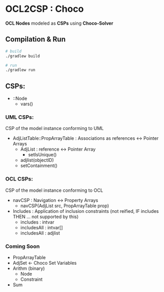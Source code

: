 # OCL2CSP : Choco
**OCL Nodes** modeled as **CSPs** using **Choco-Solver**

## Compilation & Run
```bash
# build
./gradlew build

# run
./gradlew run
```
## CSPs:
- ::Node
   - vars()
### UML CSPs:
CSP of the model instance conforming to UML

- AdjListTable::PropArrayTable : Associations as references <-> Pointer Arrays
   - AdjList : reference <-> Pointer Array
       - setIsUnique()
   - adjlist(objectID)
   - setContainment()

### OCL CSPs:
CSP of the model instance conforming to OCL

- navCSP : Navigation <-> Property Arrays
  - navCSP(AdjList src, PropArrayTable prop)
- Includes : Application of inclusion constraints (not reified, IF includes THEN ... not supported by this)
  - includes : intvar
  - includesAll : intvar[]
  - includesAll : adjlist
 
### Coming Soon
- PropArrayTable
- AdjSet <- Choco Set Variables
- Arithm (binary)
   - Node
   - Constraint
- Sum    
